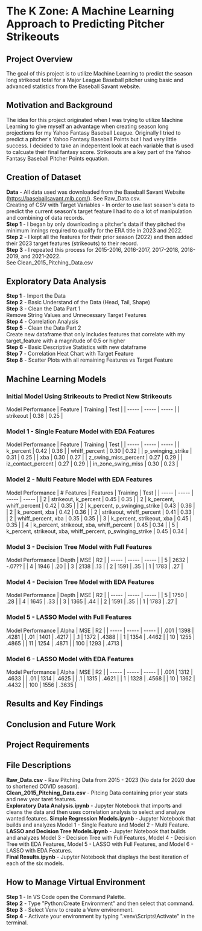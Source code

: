 # The K Zone: A Machine Learning Approach to Predicting Pitcher Strikeouts

## Project Overview
The goal of this project is to utilize Machine Learning to predict the season long strikeout total for a Major League Baseball pitcher using basic and advanced statistics from the Baseball Savant website. 

## Motivation and Background
The idea for this project originated when I was trying to utilize Machine Learning to give myself an advantage when creating season long projections for my Yahoo Fantasy Baseball League. Originally I tried to predict a pitcher's Yahoo Fantasy Baseball Points but I had very little success. I decided to take an indepentent look at each variable that is used to calcuate their final fantasy score. Strikeouts are a key part of the Yahoo Fantasy Baseball Pitcher Points equation.

## Creation of Dataset
**Data** - All data used was downloaded from the Baseball Savant Website (https://baseballsavant.mlb.com/). See Raw_Data.csv.  
Creating of CSV with Target Variables - In order to use last season's data to predict the current season's target feature I had to do a lot of manipulation and combining of data records.  
**Step 1** - I began by only downloading a pitcher's data if they pitched the minimum innings required to qualify for the ERA title in 2023 and 2022.  
**Step 2** - I kept all the features for their prior season (2022) and then added their 2023 target features (strikeouts) to their record.  
**Step 3** - I repeated this process for 2015-2016, 2016-2017, 2017-2018, 2018-2019, and 2021-2022.  
See Clean_2015_Pitching_Data.csv  

## Exploratory Data Analysis
**Step 1** - Import the Data  
**Step 2** - Basic Understand of the Data (Head, Tail, Shape)  
**Step 3** - Clean the Data Part 1  
             Remove String Values and Unnecessary Target Features  
**Step 4** - Correlation Analysis  
**Step 5** - Clean the Data Part 2  
             Create new dataframe that only includes features that correlate with my target_feature with a magnitude of 0.5 or higher  
**Step 6** - Basic Descriptive Statistics with new dataframe  
**Step 7** - Correlation Heat Chart with Target Feature  
**Step 8** - Scatter Plots with all remaining Features vs Target Feature  

## Machine Learning Models
### **Initial Model** Using Strikeouts to Predict New Strikeouts
Model Performance
| Feature   | Training   | Test    |
| -----     | -----      | -----   |
| strikeout | 0.38 | 0.25 |

### **Model 1** - Single Feature Model with EDA Features  
Model Performance
| Feature   | Training   | Test    |
| -----     | -----      | -----   |
| k_percent | 0.42 | 0.36 |
| whiff_percent | 0.30 | 0.32 |
| p_swinging_strike | 0.31 | 0.25 |
| xba | 0.30 | 0.27 |
| z_swing_miss_percent | 0.27 | 0.29 |
| iz_contact_percent | 0.27 | 0.29 |
| in_zone_swing_miss | 0.30 | 0.23 |
### **Model 2** - Multi Feature Model with EDA Features  
Model Performance
| # Features | Features | Training   | Test    |
| -----     | -----      | -----   | ----- |
| 2 | strikeout, k_percent | 0.45 | 0.35 |
| 2 | k_percent, whiff_percent | 0.42 | 0.35 |
| 2 | k_percent, p_swinging_strike | 0.43 | 0.36 |
| 2 | k_percent, xba | 0.42 | 0.36 |
| 2 | strikeout, whiff_percent | 0.41 | 0.33 |
| 2 | whiff_percent, xba | 0.35 | 0.35 |
| 3 | k_percent, strikeout, xba | 0.45 | 0.35 |
| 4 | k_percent, strikeout, xba, whiff_percent | 0.45 | 0.34 |
| 5 | k_percent, strikeout, xba, whiff_percent, p_swinging_strike | 0.45 | 0.34 |
### **Model 3** - Decision Tree Model with Full Features
Model Performance
| Depth | MSE   | R2    |
| ----- | ----- | ----- |
| 5     | 2632 | -.07?? |
| 4     | 1946 | .20 |
| 3     | 2138 | .13 |
| 2     | 1591 | .35 |
| 1     | 1783 | .27 |
### **Model 4** - Decision Tree Model with EDA Features
Model Performance
| Depth | MSE   | R2    |
| ----- | ----- | ----- |
| 5     | 1750 | .28 |
| 4     | 1645 | .33 |
| 3     | 1365 | .44 |
| 2     | 1591 | .35 |
| 1     | 1783 | .27 |
### **Model 5** - LASSO Model with Full Features
Model Performance
| Alpha | MSE   | R2    |
| ----- | ----- | ----- |
| .001  | 1398 | .4281 |
| .01   | 1401 | .4217 |
| .1    | 1372 | .4388 |
| 1     | 1354 | .4462 |
| 10    | 1255 | .4865 |
| 11    | 1254 | .4871 |
| 100   | 1293 | .4713 |
### **Model 6** - LASSO Model with EDA Features
Model Performance
| Alpha | MSE   | R2    |
| ----- | ----- | ----- |
| .001  | 1312 | .4633 |
| .01   | 1314 | .4625 |
| .1    | 1315 | .4621 |
| 1     | 1328 | .4568 |
| 10    | 1362 | .4432 |
| 100   | 1556 | .3635 |

## Results and Key Findings


## Conclusion and Future Work

## Project Requirements


## File Descriptions
**Raw_Data.csv** - Raw Pitching Data from 2015 - 2023 (No data for 2020 due to shortened COVID season).    
**Clean_2015_Pitching_Data.csv** - Pitcing Data containing prior year stats and new year taret features.  
**Exploratory Data Analysis.ipynb** - Jupyter Notebook that imports and cleans the data and then uses correlation analysis to select and analyze wanted features. 
**Simple Regression Models.ipynb** - Jupyter Notebook that builds and analyzes Model 1 - Single Feature and Model 2 - Multi Feature.  
**LASSO and Decision Tree Models.ipynb** - Jupyter Notebook that builds and analyzes Model 3 - Decision Tree with Full Features, Model 4 - Decision Tree with EDA Features, Model 5 - LASSO with Full Features, and Model 6 - LASSO with EDA Features.  
**Final Results.ipynb** - Jupyter Notebook that displays the best iteration of each of the six models.  

## How to Manage Virtual Environment
**Step 1** - In VS Code open the Command Palette.  
**Step 2** - Type "Python:Create Environment" and then select that command.  
**Step 3** - Select Venv to create a Venv environment.  
**Step 4** - Activate your environment by typing ".venv\Scripts\Activate" in the terminal.  



